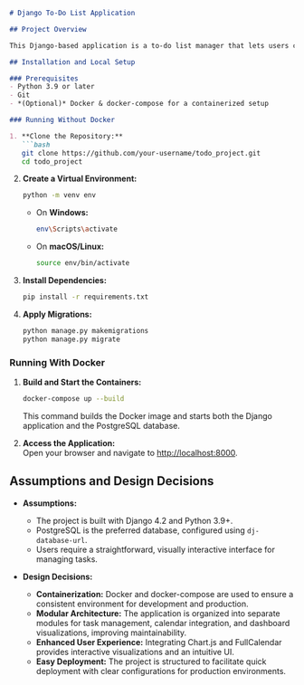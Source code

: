 ```markdown
# Django To‑Do List Application

## Project Overview

This Django-based application is a to‑do list manager that lets users create, view, update, and delete tasks. It features an interactive dashboard with a summary of tasks (including a pie chart for completed vs. pending tasks) and a calendar view (powered by FullCalendar) to track task due dates.

## Installation and Local Setup

### Prerequisites
- Python 3.9 or later
- Git
- *(Optional)* Docker & docker-compose for a containerized setup

### Running Without Docker

1. **Clone the Repository:**
   ```bash
   git clone https://github.com/your-username/todo_project.git
   cd todo_project
   ```

2. **Create a Virtual Environment:**
   ```bash
   python -m venv env
   ```
   - On **Windows:**
     ```bash
     env\Scripts\activate
     ```
   - On **macOS/Linux:**
     ```bash
     source env/bin/activate
     ```

3. **Install Dependencies:**
   ```bash
   pip install -r requirements.txt
   ```

4. **Apply Migrations:**
   ```bash
   python manage.py makemigrations
   python manage.py migrate
   ```

### Running With Docker

1. **Build and Start the Containers:**
   ```bash
   docker-compose up --build
   ```
   This command builds the Docker image and starts both the Django application and the PostgreSQL database.

2. **Access the Application:**  
   Open your browser and navigate to [http://localhost:8000](http://localhost:8000).

## Assumptions and Design Decisions

- **Assumptions:**
  - The project is built with Django 4.2 and Python 3.9+.
  - PostgreSQL is the preferred database, configured using `dj-database-url`.
  - Users require a straightforward, visually interactive interface for managing tasks.

- **Design Decisions:**
  - **Containerization:** Docker and docker-compose are used to ensure a consistent environment for development and production.
  - **Modular Architecture:** The application is organized into separate modules for task management, calendar integration, and dashboard visualizations, improving maintainability.
  - **Enhanced User Experience:** Integrating Chart.js and FullCalendar provides interactive visualizations and an intuitive UI.
  - **Easy Deployment:** The project is structured to facilitate quick deployment with clear configurations for production environments.
```
